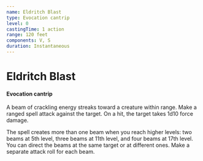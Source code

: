 ```yaml
---
name: Eldritch Blast
type: Evocation cantrip
level: 0
castingTime: 1 action
range: 120 feet
components: V, S
duration: Instantaneous
---
```


# Eldritch Blast

#### Evocation cantrip

A beam of crackling energy streaks toward a creature within range. Make a ranged spell attack against the target. On a hit, the target takes 1d10 force damage.

The spell creates more than one beam when you reach higher levels: two beams at 5th level, three beams at 11th level, and four beams at 17th level. You can direct the beams at the same target or at different ones. Make a separate attack roll for each beam.
